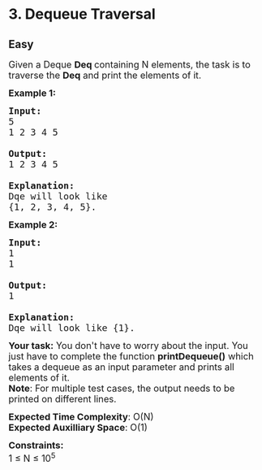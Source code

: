 # 3. Dequeue Traversal
## Easy
<div class="problem-statement">
                <p></p><p><span style="font-size:18px">Given a Deque&nbsp;<strong>Deq&nbsp;</strong>containing N elements, the task is to traverse the <strong>Deq</strong> and print the elements of it.&nbsp;</span></p>

<p><span style="font-size:18px"><strong>Example 1:</strong></span></p>

<pre><span style="font-size:18px"><strong>Input:</strong> 
5
1 2 3 4 5

<strong>Output:</strong> 
1 2 3 4 5

<strong>Explanation:</strong> 
Dqe will look like 
{1, 2, 3, 4, 5}.</span></pre>

<p><span style="font-size:18px"><strong>Example 2:</strong></span></p>

<pre><span style="font-size:18px"><strong>Input:</strong>
1
1

<strong>Output:</strong> 
1

<strong>Explanation:</strong> 
Dqe will look like {1}.</span></pre>

<p><span style="font-size:18px"><strong>Your task:</strong> You don't have to worry about the input. You just have to complete the function <strong>printDequeue()</strong> which takes a dequeue as an input parameter and prints all elements of it.<br>
<strong>Note</strong>: For multiple test cases, the output needs to be printed on different&nbsp;lines.</span></p>

<p><span style="font-size:18px"><strong>Expected Time Complexity</strong>: O(N)<br>
<strong>Expected Auxilliary Space</strong>: O(1)</span></p>

<p><span style="font-size:18px"><strong>Constraints:</strong><br>
1 ≤ N ≤ 10<sup>5</sup></span></p>
 <p></p>
            </div>